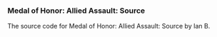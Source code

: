 ### Medal of Honor: Allied Assault: Source
The source code for Medal of Honor: Allied Assault: Source by Ian B.